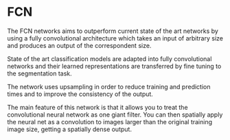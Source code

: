 # FCN

The FCN networks aims to outperform current state of the art networks by using a fully convolutional architecture
which takes an input of arbitrary size and produces an output of the correspondent size.

State of the art classification models are adapted into fully convolutional networks and their learned representations
are transferred by fine tuning to the segmentation task.

The network uses upsampling in order to reduce training and prediction times and to improve the consistency of the 
output.

The main feature of this network is that it allows you to treat the convolutional neural network as one giant filter. 
You can then spatially apply the neural net as a convolution to images larger than the original training image size, 
getting a spatially dense output.
